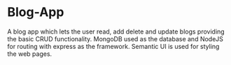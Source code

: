 # Blog-App
A blog app which lets the user read, add delete and update blogs providing the basic CRUD functionality. MongoDB used as the database and NodeJS for routing with express as the framework. Semantic UI is used for styling the web pages.

